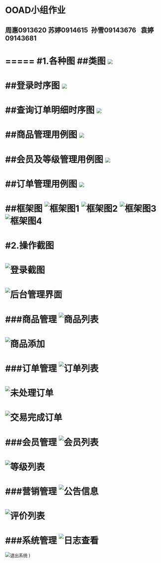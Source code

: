 # OOAD小组作业
## 周惠0913620    苏婷0914615   孙雪09143676   袁婷09143681    
=====
#1.各种图
##类图
![](images/类图.png)
====
##登录时序图
![](images/登录时序图.png)
====
##查询订单明细时序图
![](images/查询订单明细时序图.png)
====
##商品管理用例图
![](images/商品管理用图.png)
====
##会员及等级管理用例图
![](images/会员及等级管理用例图.png)
====
##订单管理用例图
![](images/订单管理用例图.png)
====
##框架图
![框架图1](images/框架1.png)
![框架图2](images/框架2.png)
![框架图3](images/框架3.png)
![框架图4](images/框架4.png)
====
#2.操作截图
====
![登录截图](images/登录截图.png)
====
![后台管理界面](images/后台管理界面.png)
====
###商品管理
![商品列表](images/商品列表.png)
====
![商品添加](images/商品添加.png)
====
###订单管理
![订单列表](images/订单列表.png)
====
![未处理订单](images/待处理订单.png)
====
![交易完成订单](images/交易完成订单.png)
====
###会员管理
![会员列表](images/会员列表.png)
====
![等级列表](images/等级列表.png)
====
###营销管理
![公告信息](images/公告信息.png)
====
![评价列表](images/评价列表.png)
====
###系统管理
![日志查看](images/日志查看.png)
====
![退出系统](images/退出系统.png)                                                                                                                                                                                                                                                                                                                                                                                                                                                                                                                                                                                                                                                                                                                                                                                                                                                                                                                                                                                                                                                                                                                                                                                                                                                                                                                                                                                                                                                                                                                                                                                                                                                                                                                                                                                                                                                                                                                                                                                                                                                                                                                                                                                                                                                                                                                                                                                                                                                                                                               )
